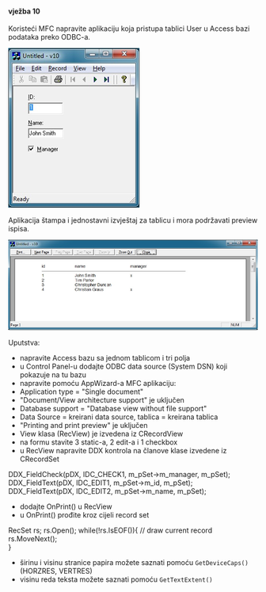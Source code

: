 #### vježba 10

Koristeći MFC napravite aplikaciju koja pristupa tablici User u Access bazi podataka preko ODBC-a.

![frame](/screenshot.jpg?raw=true)

Aplikacija štampa i jednostavni izvještaj za tablicu i mora podržavati preview ispisa. 

![preview](/preview.jpg?raw=true)


Uputstva:

*	napravite Access bazu sa jednom tablicom i tri polja
*	u Control Panel-u dodajte ODBC data source (System DSN) koji pokazuje na tu bazu
*	napravite pomoću AppWizard-a MFC aplikaciju:
  * Application type = "Single document"
  *	"Document/View architecture support" je uključen
  *	Database support = "Database view without file support"
  *	Data Source = kreirani data source, tablica = kreirana tablica
  *	"Printing and print preview" je uključen
  *	View klasa (RecView) je izvedena iz CRecordView 
*	na formu stavite 3 static-a,  2 edit-a i 1 checkbox
*	u RecView napravite DDX kontrola na članove klase izvedene iz CRecordSet

  DDX_FieldCheck(pDX, IDC_CHECK1, m_pSet->m_manager, m_pSet);
  DDX_FieldText(pDX, IDC_EDIT1, m_pSet->m_id, m_pSet);
  DDX_FieldText(pDX, IDC_EDIT2, m_pSet->m_name, m_pSet);

*	dodajte OnPrint() u RecView
*	u OnPrint() prođite kroz cijeli record set

  RecSet rs;
  rs.Open();
  while(!rs.IsEOF()){
    // draw current record
    rs.MoveNext();	
  }
*	širinu i visinu stranice papira možete saznati pomoću `GetDeviceCaps()` (HORZRES, VERTRES)
*	visinu reda teksta možete saznati pomoću `GetTextExtent()`
